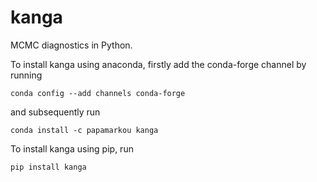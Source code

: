 # kanga

MCMC diagnostics in Python.

To install kanga using anaconda, firstly add the conda-forge channel by running
```
conda config --add channels conda-forge
```
and subsequently run
```
conda install -c papamarkou kanga
```

To install kanga using pip, run
```
pip install kanga
```
